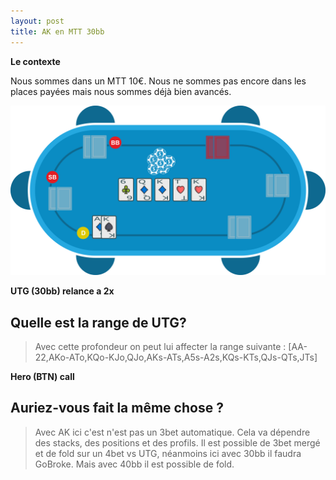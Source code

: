 ```yaml
---
layout: post
title: AK en MTT 30bb
---
```

**Le contexte**

Nous sommes dans un MTT 10€.
Nous ne sommes pas encore dans les places payées mais nous sommes déjà bien avancés.

![](../img/spots/2018-10-18-spot-1-AK.png)

**UTG (30bb) relance a 2x**

## Quelle est la range de UTG?

> Avec cette profondeur on peut lui affecter la range suivante :
> [AA-22,AKo-ATo,KQo-KJo,QJo,AKs-ATs,A5s-A2s,KQs-KTs,QJs-QTs,JTs]

**Hero (BTN) call**

## Auriez-vous fait la même chose ?

> Avec AK ici c'est n'est pas un 3bet automatique.
> Cela va dépendre des stacks, des positions et des profils.
> Il est possible de 3bet mergé et de fold sur un 4bet vs UTG, néanmoins ici avec 30bb il faudra GoBroke. Mais avec 40bb il est possible de fold.
<!--stackedit_data:
eyJoaXN0b3J5IjpbLTE0NTQ5MTIzNTQsMTU3NTA2MDQ0NSwtMT
UxODk0NjM1NCwtMTA1MDIxODU3OCwyMDk3NDc5OTg0LDEyNDA5
MTU0OTldfQ==
-->